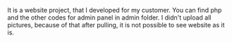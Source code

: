 It is a website project, that I developed for my customer. You can find php and the other codes for admin panel in admin folder. I didn't upload all pictures, because of that after pulling, it is not possible to see website as it is.
